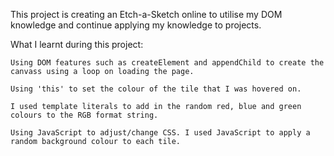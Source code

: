 This project is creating an Etch-a-Sketch online to utilise my DOM knowledge and continue applying my knowledge to projects.

What I learnt during this project: 

    Using DOM features such as createElement and appendChild to create the canvass using a loop on loading the page.

    Using 'this' to set the colour of the tile that I was hovered on.

    I used template literals to add in the random red, blue and green colours to the RGB format string.

    Using JavaScript to adjust/change CSS. I used JavaScript to apply a random background colour to each tile.
